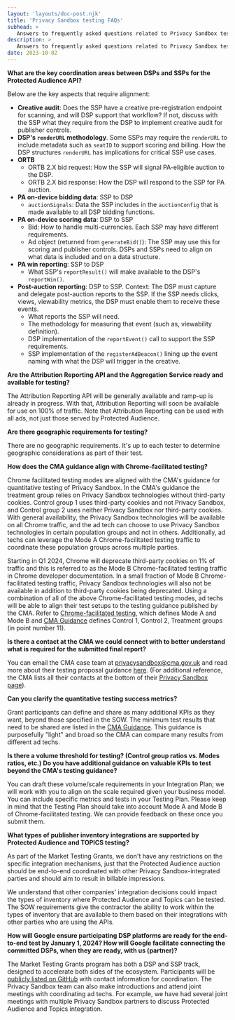 ```yaml
---
layout: 'layouts/doc-post.njk'
title: 'Privacy Sandbox testing FAQs'
subhead: >
   Answers to frequently asked questions related to Privacy Sandbox testing.
description: >
   Answers to frequently asked questions related to Privacy Sandbox testing.
date: 2023-10-02
---
```


**What are the key coordination areas between DSPs and SSPs for the Protected Audience API?**

Below are the key aspects that require alignment:

-   **Creative audit**: Does the SSP have a creative pre-registration endpoint for scanning, and will DSP support that workflow? If not, discuss with the SSP what they require from the DSP to implement creative audit for publisher controls.
-   **DSP's `renderURL` methodology**. Some SSPs may require the `renderURL` to include metadata such as `seatID` to support scoring and billing. How the DSP structures `renderURL` has implications for critical SSP use cases.
-   **ORTB**
    -   ORTB 2.X bid request: How the SSP will signal PA-eligible auction to the DSP.
    -   ORTB 2.X bid response: How the DSP will respond to the SSP for PA auction.
-   **PA on-device bidding data**: SSP to DSP
    -   `auctionSignals`: Data the SSP includes in the `auctionConfig` that is made available to all DSP bidding functions.
-   **PA on-device scoring data**: DSP to SSP
    -   Bid: How to handle multi-currencies. Each SSP may have different requirements.
    -   Ad object (returned from `generateBid()`): The SSP may use this for scoring and publisher controls. DSPs and SSPs need to align on what data is included and on a data structure.
-   **PA win reporting**: SSP to DSP
    -   What SSP's `reportResult()` will make available to the DSP's `reportWin()`.
-   **Post-auction reporting**: DSP to SSP. Context: The DSP must capture and delegate post-auction reports to the SSP. If the SSP needs clicks, views, viewability metrics, the DSP must enable them to receive these events.
    -   What reports the SSP will need.
    -   The methodology for measuring that event (such as, viewability definition).
    -   DSP implementation of the `reportEvent()` call to support the SSP requirements.
    -   SSP implementation of the `registerAdBeacon()` lining up the event naming with what the DSP will trigger in the creative.

**Are the Attribution Reporting API and the Aggregation Service ready and available for testing?**

The Attribution Reporting API will be generally available and ramp-up is already in progress. With that, Attribution Reporting will soon be available for use on 100% of traffic. Note that Attribution Reporting can be used with all ads, not just those served by Protected Audience.

**Are there geographic requirements for testing?**

There are no geographic requirements. It's up to each tester to determine geographic considerations as part of their test.

**How does the CMA guidance align with Chrome-facilitated testing?**

Chrome facilitated testing modes are aligned with the CMA's guidance for quantitative testing of Privacy Sandbox. In the CMA's guidance the treatment group relies on Privacy Sandbox technologies without third-party cookies. Control group 1 uses third-party cookies and not Privacy Sandbox, and Control group 2 uses neither Privacy Sandbox nor third-party cookies. With general availability, the Privacy Sandbox technologies will be available on all Chrome traffic, and the ad tech can choose to use Privacy Sandbox technologies in certain population groups and not in others. Additionally, ad techs can leverage the Mode A Chrome-facilitated testing traffic to coordinate these population groups across multiple parties. 

Starting in Q1 2024, Chrome will deprecate third-party cookies on 1% of traffic and this is referred to as the Mode B Chrome-facilitated testing traffic in Chrome developer documentation. In a small fraction of Mode B Chrome-facilitated testing traffic, Privacy Sandbox technologies will also not be available in addition to third-party cookies being deprecated. Using a combination of all of the above Chrome-facilitated testing modes, ad techs will be able to align their test setups to the testing guidance published by the CMA. Refer to [Chrome-facilitated testing](/docs/privacy-sandbox/chrome-testing/#:~:text=Mode%20A%3A%20Ad%20techs%20can,portion%20of%20all%20Chrome%20users.), which defines Mode A and Mode B and [CMA Guidance](https://assets.publishing.service.gov.uk/media/649d6a5f45b6a2000c3d455f/20230629_CMA_industry_testing_update_B.pdf) defines Control 1, Control 2, Treatment groups (in point number 11).

**Is there a contact at the CMA we could connect with to better understand what is required for the submitted final report?**

You can email the CMA case team at <a href="mailto:privacysandbox@cma.gov.uk">privacysandbox@cma.gov.uk</a> and read more about their testing proposal guidance [here](https://assets.publishing.service.gov.uk/media/649d6a5f45b6a2000c3d455f/20230629_CMA_industry_testing_update_B.pdf). (For additional reference, the CMA lists all their contacts at the bottom of their [Privacy Sandbox page](https://www.gov.uk/cma-cases/investigation-into-googles-privacy-sandbox-browser-changes)).

**Can you clarify the quantitative testing success metrics?**

Grant participants can define and share as many additional KPIs as they want, beyond those specified in the SOW. The minimum test results that need to be shared are listed in the [CMA Guidance](https://assets.publishing.service.gov.uk/media/649d6a5f45b6a2000c3d455f/20230629_CMA_industry_testing_update_B.pdf). This guidance is purposefully "light" and broad so the CMA can compare many results from different ad techs.

**Is there a volume threshold for testing? (Control group ratios vs. Modes ratios, etc.) Do you have additional guidance on valuable KPIs to test beyond the CMA's testing guidance?**

You can draft these volume/scale requirements in your Integration Plan; we will work with you to align on the scale required given your business model. You can include specific metrics and tests in your Testing Plan. Please keep in mind that the Testing Plan should take into account Mode A and Mode B of Chrome-facilitated testing. We can provide feedback on these once you submit them.

**What types of publisher inventory integrations are supported by Protected Audience and TOPICS testing?**

As part of the Market Testing Grants, we don't have any restrictions on the specific integration mechanisms, just that the Protected Audience auction should be end-to-end coordinated with other Privacy Sandbox-integrated parties and should aim to result in billable impressions.

We understand that other companies' integration decisions could impact the types of inventory where Protected Audience and Topics can be tested. The SOW requirements give the contractor the ability to work within the types of inventory that are available to them based on their integrations with other parties who are using the APIs.

**How will Google ensure participating DSP platforms are ready for the end-to-end test by January 1, 2024?   How will Google facilitate connecting the committed DSPs, when they are ready, with us (partner)?**

The Market Testing Grants program has both a DSP and SSP track, designed to accelerate both sides of the ecosystem. Participants will be [publicly listed on GitHub](https://github.com/WICG/turtledove/blob/main/fledge-tester-list.md) with contact information for coordination. The Privacy Sandbox team can also make introductions and attend joint meetings with coordinating ad techs. For example, we have had several joint meetings with multiple Privacy Sandbox partners to discuss Protected Audience and Topics integration.

